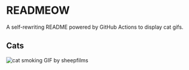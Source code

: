# READMEOW

A self-rewriting README powered by GitHub Actions to display cat gifs.

## Cats

![cat smoking GIF by sheepfilms](https://media1.giphy.com/media/l0ExdMHUDKteztyfe/200.gif?cid=9acd02dan3vuere6c12g2tf8mj5krlrntsqwdf77fx36hlvg&ep=v1_gifs_search&rid=200.gif&ct=g)
